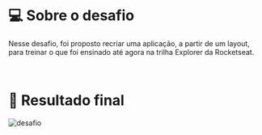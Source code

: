 # 💻 Sobre o desafio

Nesse desafio, foi proposto recriar uma aplicação, a partir de um layout, para treinar
o que foi ensinado até agora na trilha Explorer da Rocketseat.

<br>

# 🚀 Resultado final

![desafio](https://i.imgur.com/8NxDx7s.png)
